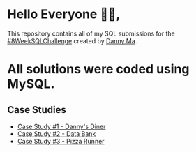 # Hello Everyone 👋👋,

This repository contains all of my SQL submissions for the [#8WeekSQLChallenge](https://8weeksqlchallenge.com/ "8 Week SQL Challenge") created by [Danny Ma](https://www.datawithdanny.com/ "Data With Danny").

# All solutions were coded using MySQL.

## Case Studies
* [Case Study #1 - Danny's Diner](https://github.com/tanuj2207/SQL_Challenge/tree/main/Case_Study_1)
* [Case Study #2 - Data Bank](https://github.com/tanuj2207/SQL_Challenge/tree/main/Case_Study_2)
* [Case Study #3 - Pizza Runner](https://github.com/tanuj2207/SQL_Challenge/tree/main/Case_Study_3)

